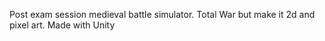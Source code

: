 Post exam session medieval battle simulator.
Total War but make it 2d and pixel art.
Made with Unity
